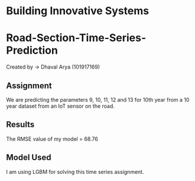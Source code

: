 # Building Innovative Systems
# Road-Section-Time-Series-Prediction

Created by -> Dhaval Arya (101917169)

## Assignment
We are predicting the parameters 9, 10, 11, 12 and 13 for 10th year from a 10 year dataset from an IoT sensor on the road.

## Results
The RMSE value of my model = 68.76

## Model Used
I am using LGBM for solving this time series assignment.
